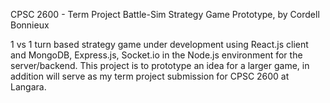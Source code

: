 CPSC 2600 - Term Project
Battle-Sim Strategy Game Prototype,
by Cordell Bonnieux

1 vs 1 turn based strategy game under development using React.js client and MongoDB, Express.js, Socket.io in the Node.js environment for the server/backend. This project is to prototype an idea for a larger game, in addition will serve as my term project submission for CPSC 2600 at Langara.

